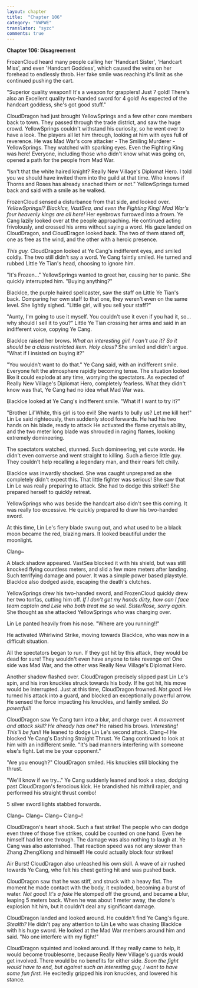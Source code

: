```yaml
---
layout: chapter
title:  "Chapter 106"
category: "VWPWE"
translator: "syzc"
comments: true
---
```


**Chapter 106: Disagreement**
 
FrozenCloud heard many people calling her 'Handcart Sister', 'Handcart Miss', and even 'Handcart Goddess', which caused the veins on her forehead to endlessly throb. Her fake smile was reaching it's limit as she continued pushing the cart.
 
"Superior quality weapon!! It's a weapon for grapplers! Just 7 gold! There's also an Excellent quality two-handed sword for 4 gold! As expected of the handcart goddess, she's got good stuff."
 
CloudDragon had just brought YellowSprings and a few other core members back to town. They passed through the trade district, and saw the huge crowd. YellowSprings couldn't withstand his curiosity, so he went over to have a look. The players all let him through, looking at him with eyes full of reverence. He was Mad War's core attacker - The Smiling Murderer - YellowSprings. They watched with sparking eyes. Even the Fighting King was here! Everyone, including those who didn't know what was going on, opened a path for the people from Mad War.
 
"Isn't that the white haired knight? Really New Village's Diplomat Hero. I told you we should have invited them into the guild at that time. Who knows if Thorns and Roses has already snached them or not." YellowSprings turned back and said with a smile as he walked.
 
FrozenCloud sensed a disturbance from that side, and looked over. *YellowSprings!? BlackIce, VastSea, and even the Fighting King! Mad War's four heavenly kings are all here!* Her eyebrows furrowed into a frown. Ye Cang lazily looked over at the people approaching. He continued acting frivolously, and crossed his arms without saying a word. His gaze landed on CloudDragon, and CloudDragon looked back. The two of them stared off, one as free as the wind, and the other with a heroic presence. 
 
*This guy.* CloudDragon looked at Ye Cang's indifferent eyes, and smiled coldly. The two still didn't say a word. Ye Cang faintly smiled. He turned and rubbed Little Ye Tian's head, choosing to ignore him.
 
"It's Frozen..." YellowSprings wanted to greet her, causing her to panic. She quickly interrupted him. "Buying anything?"
 
BlackIce, the purple haired spellcaster, saw the staff on Little Ye Tian's back. Comparing her own staff to that one, they weren't even on the same level. She lightly sighed. "Little girl, will you sell your staff?"
 
"Aunty, I'm going to use it myself. You couldn't use it even if you had it, so... why should I sell it to you?" Little Ye Tian crossing her arms and said in an indifferent voice, copying Ye Cang.
 
BlackIce raised her brows. *What an interesting girl. I can't use it? So it should be a class restricted item. Holy class?* She smiled and didn't argue. "What if I insisted on buying it?"
 
"You wouldn't want to do that." Ye Cang said, with an indifferent smile. Everyone felt the atmosphere rapidly becoming tense. The situation looked like it could explode at any time, worrying the spectators. As expected of Really New Village's Diplomat Hero, completely fearless. What they didn't know was that, Ye Cang had no idea what Mad War was.
 
BlackIce looked at Ye Cang's indifferent smile. "What if I want to try it?"
 
"Brother Lil'White, this girl is too evil! She wants to bully us? Let me kill her!" Lin Le said righteously, then suddenly stood forwards. He had his two hands on his blade, ready to attack He activated the flame crystals ability, and the two meter long blade was shrouded in raging flames, looking extremely domineering.
 
The spectators watched, stunned. Such domineering, yet cute words. He didn't even converse and went straight to killing. Such a fierce little guy. They couldn't help recalling a legendary man, and their rears felt chilly.
 
BlackIce was inwardly shocked. She was caught unprepared as she completely didn't expect this. That little fighter was serious! She saw that Lin Le was really preparing to attack. She had to dodge this strike!! She prepared herself to quickly retreat.
 
YellowSprings who was beside the handcart also didn't see this coming. It was really too excessive. He quickly prepared to draw his two-handed sword.
 
At this time, Lin Le's fiery blade swung out, and what used to be a black moon became the red, blazing mars. It looked beautiful under the moonlight.
 
Clang~
 
A black shadow appeared. VastSea blocked it with his shield, but was still knocked flying countless meters, and slid a few more meters after landing. Such terrifying damage and power. It was a simple power based playstyle. BlackIce also dodged aside, escaping the death's clutches. 
 
YellowSprings drew his two-handed sword, and FrozenCloud quickly drew her two tonfas, cutting him off. *If I don't get my hands dirty, how can I face team captain and Lele who both treat me so well. SisterRose, sorry again.* She thought as she attacked YellowSprings who was charging over.
 
Lin Le panted heavily from his nose. "Where are you running!!"
 
He activated Whirlwind Strike, moving towards BlackIce, who was now in a difficult situation. 
 
All the spectators began to run. If they got hit by this attack, they would be dead for sure! They wouldn't even have anyone to take revenge on! One side was Mad War, and the other was Really New Village's Diplomat Hero.
 
Another shadow flashed over. CloudDragon precisely slipped past Lin Le's spin, and his iron knuckles struck towards his body. If he got hit, his move would be interrupted. Just at this time, CloudDragon frowned. *Not good.* He turned his attack into a guard, and blocked an exceptionally powerful arrow. He sensed the force impacting his knuckles, and faintly smiled. *So powerful!!*
 
CloudDragon saw Ye Cang turn into a blur, and charge over. *A movement and attack skill? He already has one?* He raised his brows. *Interesting! This'll be fun!!* He leaned to dodge Lin Le's second attack. Clang~! He blocked Ye Cang's Dashing Straight Thrust. Ye Cang continued to look at him with an indifferent smile. "It's bad manners interfering with someone else's fight. Let me be your opponent." 
 
"Are you enough?" CloudDragon smiled. His knuckles still blocking the thrust.
 
"We'll know if we try..." Ye Cang suddenly leaned and took a step, dodging past CloudDragon's ferocious kick. He brandished his mithril rapier, and performed his straight thrust combo! 
 
5 silver sword lights stabbed forwards.
 
Clang~ Clang~ Clang~ Clang~!
 
CloudDragon's heart shook. Such a fast strike! The people who can dodge even three of those five strikes, could be counted on one hand. Even he himself had let one through. The damage was also nothing to laugh at. Ye Cang was also astonished. That reaction speed was not any slower than Zhang ZhengXiong and himself! He could actually block four strikes!
 
Air Burst! CloudDragon also unleashed his own skill. A wave of air rushed towards Ye Cang, who felt his chest getting hit and was pushed back.
 
CloudDragon saw that he was stiff, and struck with a heavy fist. The moment he made contact with the body, it exploded, becoming a burst of water. *Not good! It's a fake* He stomped off the ground, and became a blur, leaping 5 meters back. When he was about 1 meter away, the clone's explosion hit him, but it couldn't deal any significant damage.
 
CloudDragon landed and looked around. He couldn't find Ye Cang's figure. *Stealth?* He didn't pay any attention to Lin Le who was chasing BlackIce with his huge sword. He looked at the Mad War members around him and said. "No one interfere with my fight!"

CloudDragon squinted and looked around. If they really came to help, it would become troublesome, because Really New Village's guards would get involved. There would be no benefits for either side. *Soon the fight would have to end, but against such an interesting guy, I want to have some fun first.* He excitedly gripped his iron knuckles, and lowered his stance.
